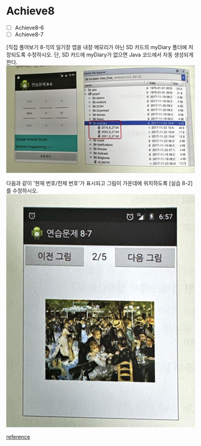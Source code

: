 # Achieve8

- [ ] Achieve8-6
- [ ] Achieve8-7

[직접 풀어보기 8-1]의 일기장 앱을 내장 메모리가 아닌 SD 카드의 myDiary 폴더에 저장되도록 수정하시오. 단, SD 카드에 
myDiary가 없으면 Java 코드에서 자동 생성되게 한다. 
![img8-6](images/IMG_3659.JPEG)

다음과 같이 '현재 번호/전체 번호'가 표시되고 그림이 가운데에 위치하도록 [실습 8-2]를 수정하시오. 
![img8-7](images/IMG_3660.JPEG)

[reference](https://pitch-eel-0ef.notion.site/CHAPTER-08-20b0711f396d80bd8d26fb07372b1674?source=copy_link)